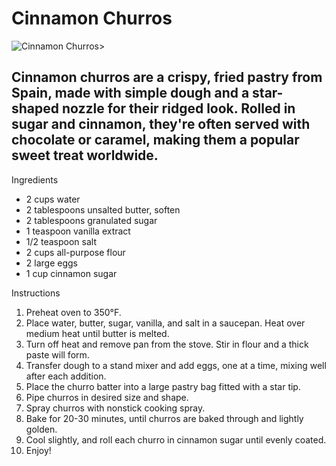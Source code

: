 # Cinnamon Churros
![Cinnamon Churros](file:///Users/chloeyoung/Desktop/churro.jpg)>
## Cinnamon churros are a crispy, fried pastry from Spain, made with simple dough and a star-shaped nozzle for their ridged look. Rolled in sugar and cinnamon, they're often served with chocolate or caramel, making them a popular sweet treat worldwide.

Ingredients
- 2 cups water
- 2 tablespoons unsalted butter, soften
- 2 tablespoons granulated sugar
- 1 teaspoon vanilla extract
- 1/2 teaspoon salt
- 2 cups all-purpose flour
- 2 large eggs
- 1 cup cinnamon sugar

Instructions
1. Preheat oven to 350°F.
2. Place water, butter, sugar, vanilla, and salt in a saucepan. Heat over medium heat until butter is melted.
3. Turn off heat and remove pan from the stove. Stir in flour and a thick paste will form.
4. Transfer dough to a stand mixer and add eggs, one at a time, mixing well after each addition.
5. Place the churro batter into a large pastry bag fitted with a star tip.
6. Pipe churros in desired size and shape.
7. Spray churros with nonstick cooking spray.
8. Bake for 20-30 minutes, until churros are baked through and lightly golden.
9. Cool slightly, and roll each churro in cinnamon sugar until evenly coated.
10. Enjoy!